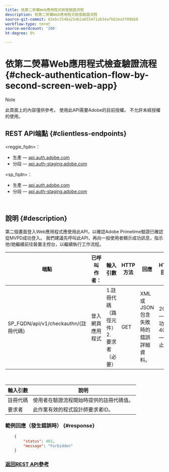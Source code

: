 ```yaml
---
title: 依第二熒幕Web應用程式檢查驗證流程
description: 依第二熒幕Web應用程式檢查驗證流程
source-git-commit: 02ebc3548a254b2a6554f1ab34afbb3ea5f09bb8
workflow-type: tm+mt
source-wordcount: '206'
ht-degree: 0%

---
```


# 依第二熒幕Web應用程式檢查驗證流程 {#check-authentication-flow-by-second-screen-web-app}

>[!NOTE]
>
>此頁面上的內容僅供參考。 使用此API需要Adobe的目前授權。 不允許未經授權的使用。

## REST API端點 {#clientless-endpoints}

&lt;reggie_fqdn>：

* 生產 —  [api.auth.adobe.com](http://api.auth.adobe.com/)
* 分段 —  [api.auth-staging.adobe.com](http://api.auth-staging.adobe.com/)

&lt;sp_fqdn>：

* 生產 —  [api.auth.adobe.com](http://api.auth.adobe.com/)
* 分段 —  [api.auth-staging.adobe.com](http://api.auth-staging.adobe.com/)

</br>

## 說明 {#description}

第二個畫面登入Web應用程式應使用此API，以確認Adobe Primetime驗證已確認從MVPD成功登入。 我們建議先呼叫此API，再向一般使用者顯示成功訊息，指示他/她繼續前往裝置主控台，以繼續執行工作流程。


| 端點 | 已呼叫  </br>作者： | 輸入   </br>引數 | HTTP  </br>方法 | 回應 | HTTP  </br>回應 |
| --- | --- | --- | --- | --- | --- |
| SP_FQDN/api/v1/checkauthn/{註冊代碼} | 登入網頁應用程式 | 1.註冊代碼  </br>    （路徑元件）</br>2.  要求者  </br>    （必要） | GET | XML或JSON包含失敗時的錯誤詳細資料。 | 200 — 成功   </br>403 — 禁止 |

</br>

| 輸入引數 | 說明 |
| ----------------- | --------------------------------------------------------------------------------------------- |
| 註冊代碼 | 使用者在驗證流程開始時提供的註冊代碼值。 |
| 要求者 | 此作業有效的程式設計師要求者ID。 |


### 範例回應（發生錯誤時） {#response}

```JSON
    {
        "status": 403,
        "message": "Forbidden"
    }
```

### [返回REST API參考](/help/authentication/rest-api-reference.md)

